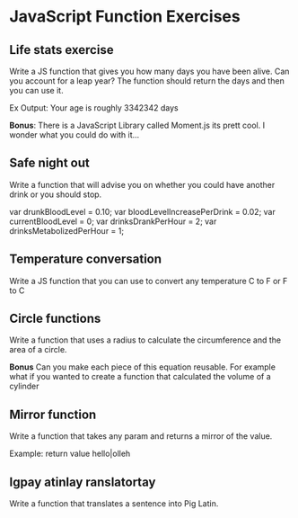# JavaScript Function Exercises

## Life stats exercise
Write a JS function that gives you how many days you have been alive.  Can you account for a leap year?  The function should return the days and then you can use it.

Ex Output: Your age is roughly 3342342 days

**Bonus**: There is a JavaScript Library called Moment.js  its prett cool.  I wonder what you could do with it...

## Safe night out
Write a function that will advise you on whether you could have another drink or you should stop.

var drunkBloodLevel = 0.10;
var bloodLevelIncreasePerDrink = 0.02;
var currentBloodLevel = 0;
var drinksDrankPerHour = 2;
var drinksMetabolizedPerHour = 1;

## Temperature conversation
Write a JS function that you can use to convert any temperature C to F or F to C

## Circle functions
Write a function that uses a radius to calculate the circumference and the area of a circle.

**Bonus** Can you make each piece of this equation reusable.  For example what if you wanted to create a function that calculated the volume of a cylinder

## Mirror function
Write a function that takes any param and returns a mirror of the value.

Example: return value hello|olleh

## Igpay atinlay ranslatortay
Write a function that translates a sentence into Pig Latin.
